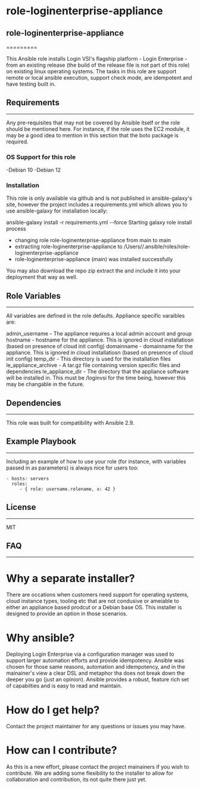 # role-loginenterprise-appliance

## role-loginenterprise-appliance
=========

This Ansible role installs Login VSI's flagship platform - Login Enterprise - from an existing release (the build of the release file is not part of this role) on existing linux operating systems. The tasks in this role are support remote or local ansible execution, support check mode, are idempotent and have testing built in.

## Requirements
------------

Any pre-requisites that may not be covered by Ansible itself or the role should be mentioned here. For instance, if the role uses the EC2 module, it may be a good idea to mention in this section that the boto package is required.

### OS Support for this role
-Debian 10
-Debian 12

### Installation
This role is only available via github and is not published in ansible-galaxy's site, however the project includes a requirements.yml which allows you to use ansible-galaxy for installation locally:

ansible-galaxy install -r requirements.yml --force
Starting galaxy role install process
- changing role role-loginenterprise-appliance from main to main
- extracting role-loginenterprise-appliance to /Users/<user>/.ansible/roles/role-loginenterprise-appliance
- role-loginenterprise-appliance (main) was installed successfully

You may also download the repo zip extract the and include it into your deployment that way as well.

## Role Variables
--------------

All variables are defined in the role defaults. Appliance specific varaibles are:

admin_username - The appliance requires a local admin account and group
hostname - hostname for the appliance. This is ignored in cloud installatiosn (based on presence of cloud init config)
domainname - domainname for the appliance. This is ignored in cloud installatiosn (based on presence of cloud init config)
temp_dir - This directory is used for the installation files
le_appliance_archive - A tar.gz file containing version specific files and dependencies
le_appliance_dir - The directory that the appliance software will be installed in. This must be /loginvsi for the time being, however this may be changable in the future.

## Dependencies
------------

This role was built for compatibility with Ansible 2.9. 

## Example Playbook
----------------

Including an example of how to use your role (for instance, with variables passed in as parameters) is always nice for users too:

    - hosts: servers
      roles:
         - { role: username.rolename, x: 42 }

## License
-------

MIT

## FAQ
---

# Why a separate installer?
There are occations when customers need support for operating systems, cloud instance types, tooling etc that are not condusive or ameiable to either an appliance based prodcut or a Debian base OS. This installer is designed to provide an option in those scenarios.

# Why ansible?
Deploying Login Enterprise via a configuration manager was used to support larger automation efforts and provide idempotency. Ansible was chosen for those same reasons, automation and idempotency, and in the mainainer's view a clear DSL and metaphor tha does not break down the deeper you go (just an opinion). Ansible provides a robust, feature rich set of capabilties and is easy to read and maintain.

# How do I get help?
Contact the project maintainer for any questions or issues you may have.

# How can I contribute?
As this is a new effort, please contact the project mainainers if you wish to contribute. We are adding some flexibility to the installer to allow for collaboration and contribution, its not quite there just yet.
